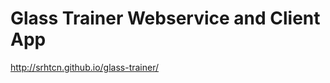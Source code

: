 Glass Trainer Webservice and Client App
=======================================

http://srhtcn.github.io/glass-trainer/
